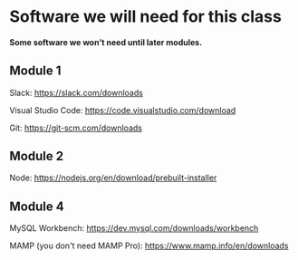 # Software we will need for this class

#### Some software we won't need until later modules.

## Module 1

Slack: https://slack.com/downloads

Visual Studio Code: https://code.visualstudio.com/download

Git: https://git-scm.com/downloads

## Module 2

Node: https://nodejs.org/en/download/prebuilt-installer

## Module 4

MySQL Workbench: https://dev.mysql.com/downloads/workbench

MAMP (you don't need MAMP Pro): https://www.mamp.info/en/downloads